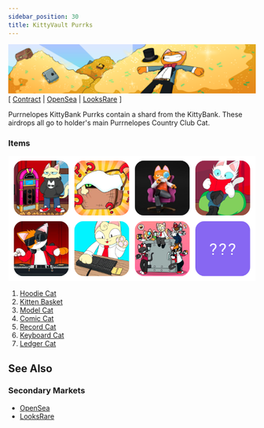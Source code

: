 ```yaml
---
sidebar_position: 30
title: KittyVault Purrks
---
```


![](../assets/kittyvault-purrks.png)
[
[Contract](https://etherscan.io/address/0xda7d42b6167f1497346d7b2336a6d7a603026db1) |
[OpenSea](https://opensea.io/collection/purrnelopes-kittybank-purrks) |
[LooksRare](https://looksrare.org/collections/0xda7d42b6167f1497346d7b2336a6d7a603026db1)
]

Purrnelopes KittyBank Purrks contain a shard from the KittyBank. These airdrops all go to holder's main Purrnelopes Country Club Cat.

### Items

![](../assets/kittyvalut-purrks/purrks-exampls.png)

1. [Hoodie Cat](1-hoodie-cat.md)
1. [Kitten Basket](2-kitten-basket.md)
1. [Model Cat](3-model-cat.md)
1. [Comic Cat](4-comic-cat.md)
1. [Record Cat](5-record-cat.md)
1. [Keyboard Cat](6-keyboard-cat.md)
1. [Ledger Cat](7-ledger-cat.md)

## See Also

### Secondary Markets

- [OpenSea](https://opensea.io/collection/purrnelopes-kittybank-purrks)
- [LooksRare](https://looksrare.org/collections/0xda7d42b6167f1497346d7b2336a6d7a603026db1)
